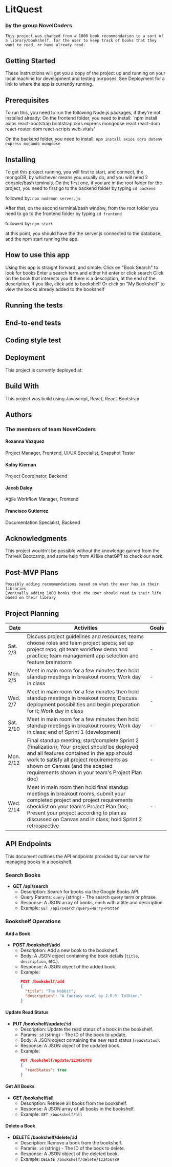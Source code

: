 # LitQuest
### by the group NovelCoders

    This project was changed from a 1000 book recommendation to a sort of a library/bookshelf, for the user to keep track of books that they want to read, or have already read.

## Getting Started
These instructions will get you a copy of the project up and running on your local machine for development and testing purposes. See Deployment for a link to where the app is currently running.

## Prerequisites
To run this, you need to run the following Node.js packages, if they're not installed already:
On the frontend folder, you need to install:
`npm install axios react-bootstrap bootstrap cors express mongoose react react-dom react-router-dom react-scripts web-vitals'

On the backend folder, you need to install:
`npm install axios cors dotenv express mongodb mongoose`

## Installing
To get this project running, you will first to start, and connect, the mongoDB, by whichever means you usually do, and you will need 2 console/bash teminals. On the first one, if you are in the root folder for the project, you need to first go to the backend folder by typing
`cd backend`

followed by:
`npx nodemon server.js`

After that, on the second terminal/bash window, from the root folder you need to go to the frontend folder by typing
`cd frontend`

followed by:
`npm start`

at this point, you should have the the server.js connected to the database, and the npm start running the app.

## How to use this app
Using this app is straight forward, and simple:
    Click on "Book Search" to look for books
        Enter a search term and either hit enter or click search
        Click on the book that interests you
        If there is a description, at the end of the description, if you like, click add to bookshelf
    Or click on "My Bookshelf" to view the books already added to the bookshelf

## Running the tests

## End-to-end tests

## Coding style test

## Deployment
This project is currently deployed at:

## Build With
This project was build using Javascript, React, React-Bootstrap

## Authors
### The members of team NovelCoders
#### Roxanna Vazquez
Project Manager, Frontend, UI/UX Specialist, Snapshot Tester

#### Kolby Kiernan
Project Coordinator, Backend

#### Jacob Daley
Agile Workflow Manager, Frontend

#### Francisco Gutierrez
Documentation Specialist, Backend

## Acknowledgments
This project wouldn't be possible without the knowledge gained from the ThriveX Bootcamp, and some help from AI like chatGPT to check our work.

## Post-MVP Plans
    Possibly adding recommendations based on what the user has in their libraries
    Eventually adding 1000 books that the user should read in their life based on their library

## Project Planning

| Date | Activities | Goals |
|------|------------|-------|
| Sat. 2/3 | Discuss project guidelines and resources; teams choose roles and team project specs; set up project repo; git team workflow demo and practice; team management app selection and feature brainstorm | - |
| Mon. 2/5 | Meet in main room for a few minutes then hold standup meetings in breakout rooms; Work day in class | - |
| Wed. 2/7 | Meet in main room for a few minutes then hold standup meetings in breakout rooms; Discuss deployment possibilities and begin preparation for it; Work day in class | - |
| Sat. 2/10 | Meet in main room for a few minutes then hold standup meetings in breakout rooms; Work day in class; end of Sprint 1 (development) | - |
| Mon. 2/12 | Final standup meeting; start/complete Sprint 2 (finalization); Your project should be deployed and all features contained in the app should work to satisfy all project requirements as shown on Canvas (and the adapted requirements shown in your team's Project Plan doc) | - |
| Wed. 2/14 | Meet in main room then hold final standup meetings in breakout rooms; submit your completed project and project requirements checklist on your team's Project Plan Doc; Present your project according to plan as discussed on Canvas and in class; hold Sprint 2 retrospective | - |


## API Endpoints

This document outlines the API endpoints provided by our server for managing books in a bookshelf.

### Search Books

- **GET /api/search**
  - Description: Search for books via the Google Books API.
  - Query Params: `query` (string) - The search query term or phrase.
  - Response: A JSON array of books, each with a title and description.
  - Example: `GET /api/search?query=Harry+Potter`

### Bookshelf Operations

#### Add a Book

- **POST /bookshelf/add**
  - Description: Add a new book to the bookshelf.
  - Body: A JSON object containing the book details (`title`, `description`, etc.).
  - Response: A JSON object of the added book.
  - Example:
    ```json
    POST /bookshelf/add
    {
      "title": "The Hobbit",
      "description": "A fantasy novel by J.R.R. Tolkien."
    }
    ```

#### Update Read Status

- **PUT /bookshelf/update/:id**
  - Description: Update the read status of a book in the bookshelf.
  - Params: `id` (string) - The ID of the book to update.
  - Body: A JSON object containing the new read status (`readStatus`).
  - Response: A JSON object of the updated book.
  - Example:
    ```json
    PUT /bookshelf/update/123456789
    {
      "readStatus": true
    }
    ```

#### Get All Books

- **GET /bookshelf/all**
  - Description: Retrieve all books from the bookshelf.
  - Response: A JSON array of all books in the bookshelf.
  - Example: `GET /bookshelf/all`

#### Delete a Book

- **DELETE /bookshelf/delete/:id**
  - Description: Remove a book from the bookshelf.
  - Params: `id` (string) - The ID of the book to delete.
  - Response: A JSON object of the deleted book.
  - Example: `DELETE /bookshelf/delete/123456789`
